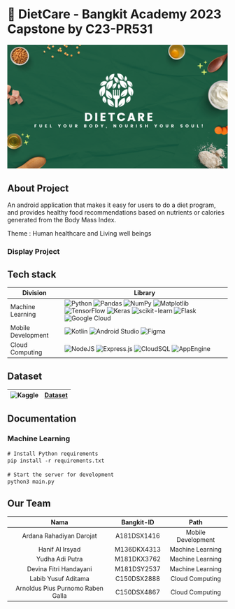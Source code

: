 # 📣 DietCare - Bangkit Academy 2023 Capstone by C23-PR531
   ![DietCare](https://github.com/DietCare-Bangkit-Capstone/.github/blob/main/profile/bgcaps.png)
## About Project
An android application that makes it easy for users to do a diet program, and provides healthy food recommendations based on nutrients or calories generated from the Body Mass Index.

Theme : Human healthcare and Living well beings

### Display Project

## Tech stack
  |Division|Library|
  |---|---|
  |Machine Learning|![Python](https://img.shields.io/badge/python-3670A0?style=for-the-badge&logo=python&logoColor=ffdd54) ![Pandas](https://img.shields.io/badge/pandas-%23150458.svg?style=for-the-badge&logo=pandas&logoColor=white) ![NumPy](https://img.shields.io/badge/numpy-%23013243.svg?style=for-the-badge&logo=numpy&logoColor=white) ![Matplotlib](https://img.shields.io/badge/Matplotlib-%23ffffff.svg?style=for-the-badge&logo=Matplotlib&logoColor=black) ![TensorFlow](https://img.shields.io/badge/TensorFlow-%23FF6F00.svg?style=for-the-badge&logo=TensorFlow&logoColor=white) ![Keras](https://img.shields.io/badge/Keras-%23D00000.svg?style=for-the-badge&logo=Keras&logoColor=white) ![scikit-learn](https://img.shields.io/badge/scikit--learn-%23F7931E.svg?style=for-the-badge&logo=scikit-learn&logoColor=white) ![Flask](https://img.shields.io/badge/flask-%23000.svg?style=for-the-badge&logo=flask&logoColor=white) ![Google Cloud](https://img.shields.io/badge/GoogleCloud-%234285F4.svg?style=for-the-badge&logo=google-cloud&logoColor=white)|
  |Mobile Development|![Kotlin](https://img.shields.io/badge/kotlin-%237F52FF.svg?style=for-the-badge&logo=kotlin&logoColor=white) ![Android Studio](https://img.shields.io/badge/Android%20Studio-3DDC84.svg?style=for-the-badge&logo=android-studio&logoColor=white) ![Figma](https://img.shields.io/badge/figma-%23F24E1E.svg?style=for-the-badge&logo=figma&logoColor=white)|
  |Cloud Computing|![NodeJS](https://img.shields.io/badge/node.js-6DA55F?style=for-the-badge&logo=node.js&logoColor=white) ![Express.js](https://img.shields.io/badge/express.js-%23404d59.svg?style=for-the-badge&logo=express&logoColor=%2361DAFB) ![CloudSQL](https://img.shields.io/badge/-CloudSQL-4479A1?style=flat-square&logo=CloudSQL&logoColor=white) ![AppEngine](https://img.shields.io/badge/-AppEngine-4285F4?style=flat-square&logo=AppEngine&logoColor=white)|

## Dataset
|![Kaggle](https://img.shields.io/badge/Kaggle-035a7d?style=for-the-badge&logo=kaggle&logoColor=white)|[Dataset](https://www.kaggle.com/datasets/irkaal/foodcom-recipes-and-reviews)|
|---|---|

## Documentation
### Machine Learning
    # Install Python requirements 
    pip install -r requirements.txt
    
    # Start the server for development 
    python3 main.py

## Our Team
|          Nama         | Bangkit-ID |       Path       |
|:---------------------:|:----------:|:----------------:|
|    Ardana Rahadiyan Darojat      |  A181DSX1416  |      Mobile Development     |
|   Hanif Al Irsyad    |  M136DKX4313  |  Machine Learning |
|  Yudha Adi Putra  |  M181DKX3762  | Machine Learning |
|  Devina Fitri Handayani  |  M181DSY2537  | Machine Learning |
|  Labib Yusuf Aditama  |  C150DSX2888  |  Cloud Computing |
|    Arnoldus Pius Purnomo Raben Galla      |  C150DSX4867  |      Cloud Computing     |
